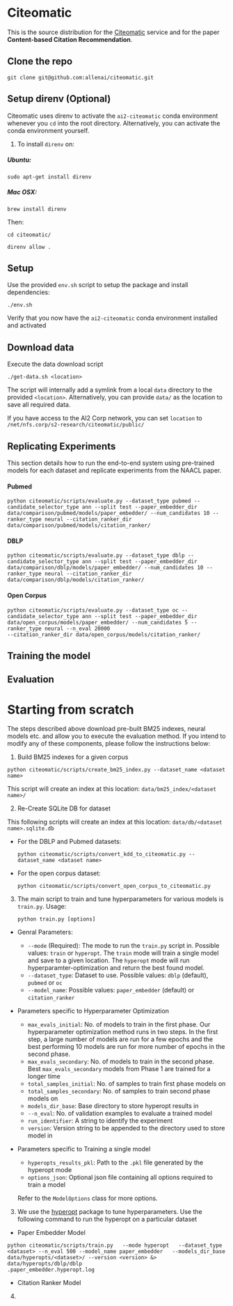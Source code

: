 # Citeomatic

This is the source distribution for the [Citeomatic](citeomatic.semanticscholar.org) service and 
for the paper **Content-based Citation Recommendation**.

## Clone the repo
```
git clone git@github.com:allenai/citeomatic.git
```

## Setup direnv (Optional)
Citeomatic uses direnv to activate the `ai2-citeomatic` conda environment whenever you `cd` into the root directory. Alternatively, you can activate the conda environment yourself. 
1. To install `direnv` on:
##### Ubuntu: 
```
sudo apt-get install direnv
```
##### Mac OSX:
```
brew install direnv
```

Then:

`cd citeomatic/`

`direnv allow .`


## Setup

Use the provided `env.sh` script to setup the package and install dependencies:

```
./env.sh
```

Verify that you now have the `ai2-citeomatic` conda environment installed and activated

## Download data

Execute the data download script
```
./get-data.sh <location>

```
The script will internally add a symlink from a local `data` directory to the provided `<location>`. Alternatively, you can provide `data/` as the location to save all required data.

If you have access to the AI2 Corp network, you can set `location` to  `/net/nfs.corp/s2-research/citeomatic/public/`  

## Replicating Experiments

This section details how to run the end-to-end system using pre-trained models for each dataset 
and replicate experiments from the NAACL paper.
  
#### Pubmed
```
python citeomatic/scripts/evaluate.py --dataset_type pubmed --candidate_selector_type ann --split test --paper_embedder_dir data/comparison/pubmed/models/paper_embedder/ --num_candidates 10 --ranker_type neural --citation_ranker_dir data/comparison/pubmed/models/citation_ranker/

```

#### DBLP
```
python citeomatic/scripts/evaluate.py --dataset_type dblp --candidate_selector_type ann --split test --paper_embedder_dir data/comparison/dblp/models/paper_embedder/ --num_candidates 10 --ranker_type neural --citation_ranker_dir data/comparison/dblp/models/citation_ranker/
```

#### Open Corpus
```
python citeomatic/scripts/evaluate.py --dataset_type oc --candidate_selector_type ann --split test --paper_embedder_dir data/open_corpus/models/paper_embedder/ --num_candidates 5 --ranker_type neural --n_eval 20000 
--citation_ranker_dir data/open_corpus/models/citation_ranker/
```

## Training the model


## Evaluation



# Starting from scratch

The steps described above download pre-built BM25 indexes, neural models etc. and allow you to execute the evaluation method. If you intend to modify any of these components, please follow the instructions below:

1. Build BM25 indexes for a given corpus

```
python citeomatic/scripts/create_bm25_index.py --dataset_name <dataset name>
```

This script will create an index at this location: `data/bm25_index/<dataset name>/`

2. Re-Create SQLite DB for dataset

This following scripts will create an index at this location: `data/db/<dataset name>.sqlite.db`

  * For the DBLP and Pubmed datasets:
	```
	python citeomatic/scripts/convert_kdd_to_citeomatic.py --dataset_name <dataset name>
	```

  * For the open corpus dataset:
	```
	python citeomatic/scripts/convert_open_corpus_to_citeomatic.py
	```

3. The main script to train and tune hyperparameters for various models is `train.py`. Usage:

	```
	python train.py [options]
	```

  * Genral Parameters:
	  * `--mode` (Required): The mode to run the `train.py` script in. Possible values: `train` or 
	  `hyperopt`. The `train` mode will train a single model and save to a given location. The 
	  `hyperopt` mode will run hyperparamter-optimization and return the best found model.
	  * `--dataset_type`: Dataset to use. Possible values: `dblp` (default), `pubmed` or `oc`
	  * `--model_name`: Possible values: `paper_embedder` (default) or `citation_ranker`
	  
  * Parameters specific to Hyperparameter Optimization
	  * `max_evals_initial`: No. of models to train in the first phase. Our hyperparameter 
	  optimization method runs in two steps. In the first step, a large number of models are run 
	  for a few epochs and the best performing 10 models are run for more number of epochs in the
	   second phase.
	  * `max_evals_secondary`: No. of models to train in the second phase. Best 
	  `max_evals_secondary` models from Phase 1 are trained for a longer time
	  * `total_samples_initial`: No. of samples to train first phase models on
	  * `total_samples_secondary`: No. of samples to train second phase models on
	  * `models_dir_base`: Base directory to store hyperopt results in 
	  * `--n_eval`: No. of validation examples to evaluate a trained model
	  * `run_identifier`: A string to identify the experiment
	  * `version`: Version string to be appended to the directory used to store model in
  
  * Parameters specific to Training a single model
      * `hyperopts_results_pkl`: Path to the `.pkl` file generated by the hyperopt mode
      * `options_json`: Optional json file containing all options required to train a model
      
    Refer to the `ModelOptions` class for more options.

3. We use the [hyperopt](https://github.com/hyperopt/hyperopt) package to tune hyperparameters. 
Use the following command to run the hyperopt on a particular dataset

  * Paper Embedder Model 

```
python citeomatic/scripts/train.py   --mode hyperopt   --dataset_type <dataset> --n_eval 500 --model_name paper_embedder   --models_dir_base  data/hyperopts/<dataset>/ --version <version> &> data/hyperopts/dblp/dblp
.paper_embedder.hyperopt.log
```

  * Citation Ranker Model
  


4. 